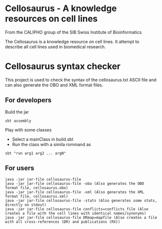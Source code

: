 # Cellosaurus - A knowledge resources on cell lines

From the CALIPHO group of the SIB Swiss Institute of Bioinformatics

The Cellosaurus is a knowledge resource on cell lines. It attempt to describe all cell lines used in biomedical research.

# Cellosaurus syntax checker

This project is used to check the syntax of the cellosaurus.txt ASCII file and can also generate the OBO and XML format files.

## For developers

Build the jar

```
sbt assembly
```

Play with some classes

* Select a mainClass in build.sbt
* Run the class with a simila rommand as
```
sbt "run arg1 arg2 ... argN"
```


## For users 

```
java -jar jar-file cellosaurus-file
java -jar jar-file cellosaurus-file -obo (Also generates the OBO format file, cellosaurus.obo)
java -jar jar-file cellosaurus-file -xml (Also generates the XML format file, cellosaurus.xml)
java -jar jar-file cellosaurus-file -stats (Also generates some stats, directly on stdout)
java -jar jar-file cellosaurus-file conflicts=conflicts_file (Also creates a file with the cell lines with identical names/synonyms)
java -jar jar-file cellosaurus-file DRmap=mapfile (Also creates a file with all cross-references (DR) and publications (RX))

